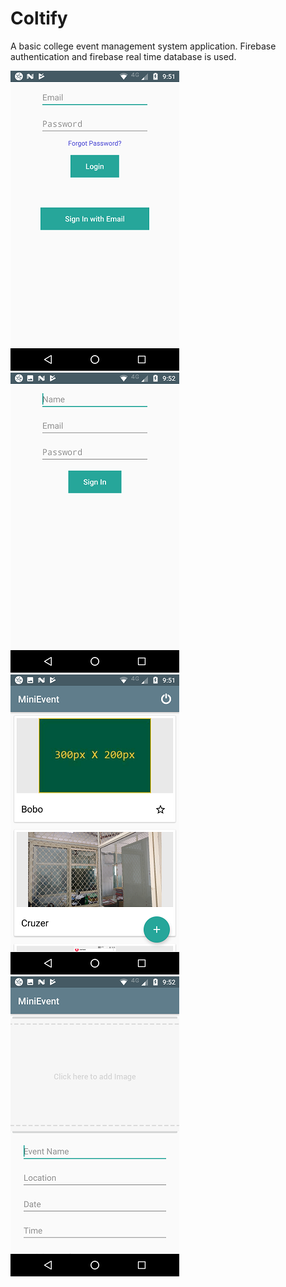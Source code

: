 # Coltify
A basic college event management system application. Firebase authentication and firebase real time database is used.

<img src="./asset/login.png"/>
<img src="./asset/signin.png"/>
<img src="./asset/list.png"/>
<img src="./asset/create.png"/>
